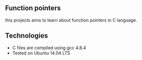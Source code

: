 ## Function pointers
this projects aims to learn about function pointers in C language.
## Technologies
- C files are compiled using gcc 4.8.4
- Tested on Ubuntu 14.04 LTS
